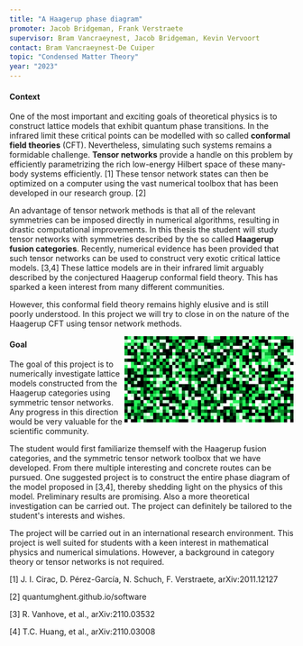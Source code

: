 ```yaml
---
title: "A Haagerup phase diagram"
promoter: Jacob Bridgeman, Frank Verstraete
supervisor: Bram Vancraeynest, Jacob Bridgeman, Kevin Vervoort
contact: Bram Vancraeynest-De Cuiper
topic: "Condensed Matter Theory"
year: "2023"
---
```


#### Context

One of the most important and exciting goals of theoretical physics is to construct lattice models that exhibit quantum phase transitions. In the infrared limit these critical points can be modelled with so called **conformal field theories** (CFT). Nevertheless, simulating such systems remains a formidable challenge. **Tensor networks** provide a handle on this problem by efficiently parametrizing the rich low-energy Hilbert space of these many-body systems efficiently. [1] These tensor network states can then be optimized on a computer using the vast numerical toolbox that has been developed in our research group. [2]

An advantage of tensor network methods is that all of the relevant symmetries can be imposed directly in numerical algorithms, resulting in drastic computational improvements. In this thesis the student will study tensor networks with symmetries described by the so called **Haagerup fusion categories**. Recently, numerical evidence has been provided that such tensor networks can be used to construct very exotic critical lattice models. [3,4] These lattice models are in their infrared limit arguably described by the conjectured Haagerup conformal field theory. This has sparked a keen interest from many different communities.

However, this conformal field theory remains highly elusive and is still poorly understood. In this project we will try to close in on the nature of the Haagerup CFT using tensor network methods.

<p><img alt="The H3 Haagerup fusion category" src="/images/thesistopics/2023BVancraeynest1.png" style="float:right; width:300px" /></p>

#### Goal

The goal of this project is to numerically investigate lattice models constructed from the Haagerup categories using symmetric tensor networks. Any progress in this direction would be very valuable for the scientific community.

The student would first familiarize themself with the Haagerup fusion categories, and the symmetric tensor network toolbox that we have developed. From there multiple interesting and concrete routes can be pursued.
One suggested project is to construct the entire phase diagram of the model proposed in [3,4], thereby shedding light on the physics of this model. Preliminary results are promising. Also a more theoretical investigation can be carried out.
The project can definitely be tailored to the student's interests and wishes.  

The project will be carried out in an international research environment. This project is well suited for students with a keen interest in mathematical physics and numerical simulations. However, a background in category theory or tensor networks is not required.

[1] J. I. Cirac, D. Pérez-García, N. Schuch, F. Verstraete, arXiv:2011.12127

[2] quantumghent.github.io/software

[3] R. Vanhove, et al., arXiv:2110.03532

[4] T.C. Huang, et al., arXiv:2110.03008
